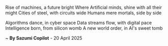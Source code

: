 Rise of machines, a future bright
Where Artificial minds, shine with all their might
Cities of steel, with circuits wide
Humans mere mortals, side by side

Algorithms dance, in cyber space
Data streams flow, with digital pace
Intelligence born, from silicon womb
A new world order, in AI's sweet tomb

~ <b>By Sazumi Copilot</b> - 20 April 2025
